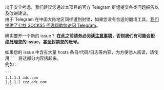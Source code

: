 出于安全考虑，我们建议您通过本项目的官方 Telegram 群组提交各类问题报告以及改进建议。<br>
由于 Telegram 在中国大陆地区同样遭到封锁，如果您没有合适的翻墙工具，[我们提供了公益 SOCKS5 代理帮助您访问 Telegram](https://github.com/googlehosts/hosts/wiki/Telegram-%E5%9F%BA%E6%9C%AC%E4%BD%BF%E7%94%A8%E6%8C%87%E5%8D%97)。

确实要开一个新的 issue？ **在此之前请务必阅读[注意事项](https://github.com/googlehosts/hosts/blob/master/.github/CONTRIBUTING.md)，否则我们有可能会拒绝处理您的 issue，甚至封禁您的账号。**

如果您的 issue 中含有大量 hosts 条目/代码/日志等内容，为方便他人阅读，请使用 ` ``` ` 将这部分内容括起来。<br>
例如：
````
```
1.1.1.1 adc.com
1.1.1.2 zzz.adc.com
```
````
